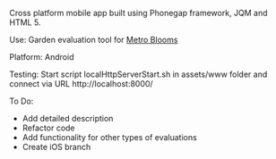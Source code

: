 Cross platform mobile app built using Phonegap framework, JQM and HTML 5.

Use: Garden evaluation tool for <a href="http://www.metroblooms.org">Metro Blooms</a>

Platform: Android

Testing: Start script localHttpServerStart.sh in assets/www folder and connect via URL http://localhost:8000/

To Do: 
*  Add detailed description 
*  Refactor code
*  Add functionality for other types of evaluations
*  Create iOS branch
